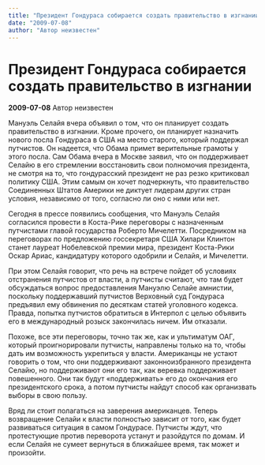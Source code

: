 ```yaml
---
title: "Президент Гондураса собирается создать правительство в изгнании"
date: "2009-07-08"
author: "Автор неизвестен"
---
```


# Президент Гондураса собирается создать правительство в изгнании

**2009-07-08** Автор неизвестен

Мануэль Селайя вчера объявил о том, что он планирует создать правительство в изгнании. Кроме прочего, он планирует назначить нового посла Гондураса в США на место старого, который поддержал путчистов. Он надеется, что Обама примет верительные грамоты у этого посла. Сам Обама вчера в Москве заявил, что он поддерживает Селайю в его стремлении восстановить свои полномочия президента, не смотря на то, что гондурасский президент не раз резко критиковал политику США. Этим самым он хочет подчеркнуть, что правительство Соединенных Штатов Америки не диктует лидерам других стран условия, независимо от того, согласно ли оно с ними или нет.

Сегодня в прессе появились сообщения, что Мануэль Селайя согласился провести в Коста-Рике переговоры с назначенным путчистами главой государства Роберто Мичелетти. Посредником на переговорах по предложению госсекретаря США Хилари Клинтон станет лауреат Нобелевской премии мира, президент Коста-Рики Оскар Ариас, кандидатуру которого одобрили и Селайя, и Мичелетти.

При этом Селайя говорит, что речь на встрече пойдет об условиях отстранения путчистов от власти, а путчисты считают, что там будет обсуждаться вопрос предоставления Мануэлю Селайе амнистии, поскольку поддержавший путчистов Верховный суд Гондураса предъявил ему обвинения по десяткам статей уголовного кодекса. Правда, попытка путчистов обратиться в Интерпол с целью объявить его в международный розыск закончилась ничем. Им отказали.

Похоже, все эти переговоры, точно так же, как и ультиматум ОАГ, который проигнорировали путчисты, направлены только на то, чтобы дать им возможность укрепиться у власти. Американцы не устают говорить о том, что они поддерживают законноизбранного президента Селайю, но поддерживают они его так, как веревка поддерживает повешенного. Они так будут «поддерживать» его до окончания его президентского срока, а потом путчисты найдут способ как организвать выборы в свою пользу.

Вряд ли стоит полагаться на заверения американцев. Теперь возвращение Селайи к власти полностью зависит от того, как будет развиваться ситуация в самом Гондурасе. Путчисты ждут, что протестующие против переворота устанут и разойдутся по домам. И если Селайя не сумеет вернуться в ближайшее время, так может и произойти.